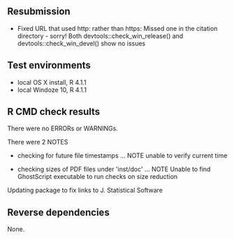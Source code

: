 ## Resubmission
* Fixed URL that used http: rather than https:
  Missed one in the citation directory - sorry!
  Both devtools::check_win_release() and devtools::check_win_devel() show no issues

## Test environments
* local OS X install, R 4.1.1
* local Windoze 10,   R 4.1.1

## R CMD check results
There were no ERRORs or WARNINGs. 

There were 2  NOTES 

* checking for future file timestamps ... NOTE
unable to verify current time

* checking sizes of PDF files under 'inst/doc' ... NOTE
Unable to find GhostScript executable to run checks on size reduction

Updating package to fix links to J. Statistical Software

## Reverse dependencies
None.